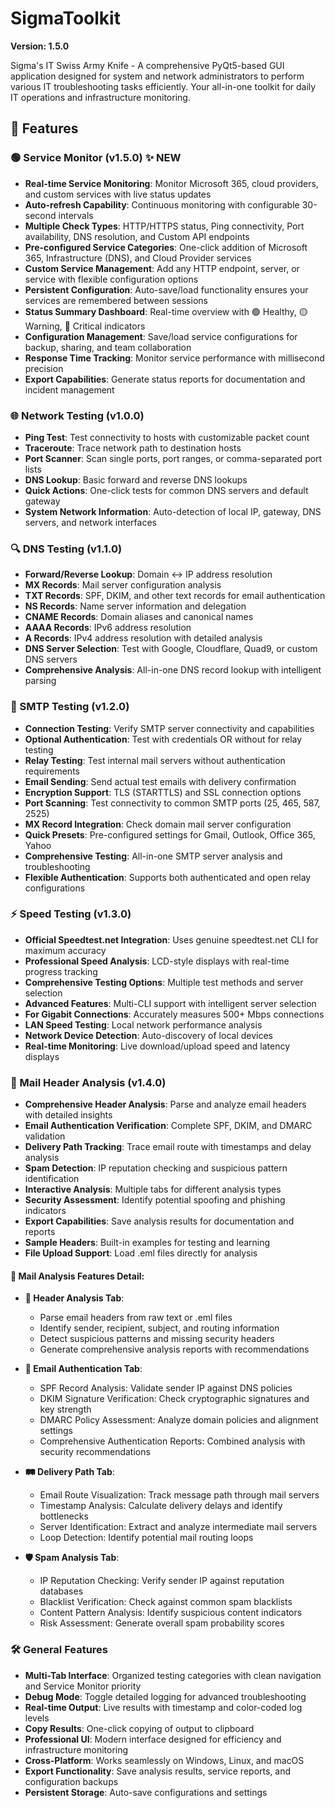 # SigmaToolkit

**Version: 1.5.0**

Sigma's IT Swiss Army Knife - A comprehensive PyQt5-based GUI application designed for system and network administrators to perform various IT troubleshooting tasks efficiently. Your all-in-one toolkit for daily IT operations and infrastructure monitoring.

## 🚀 Features

### 🟢 Service Monitor (v1.5.0) ✨ **NEW**
- **Real-time Service Monitoring**: Monitor Microsoft 365, cloud providers, and custom services with live status updates
- **Auto-refresh Capability**: Continuous monitoring with configurable 30-second intervals
- **Multiple Check Types**: HTTP/HTTPS status, Ping connectivity, Port availability, DNS resolution, and Custom API endpoints
- **Pre-configured Service Categories**: One-click addition of Microsoft 365, Infrastructure (DNS), and Cloud Provider services
- **Custom Service Management**: Add any HTTP endpoint, server, or service with flexible configuration options
- **Persistent Configuration**: Auto-save/load functionality ensures your services are remembered between sessions
- **Status Summary Dashboard**: Real-time overview with 🟢 Healthy, 🟡 Warning, 🔴 Critical indicators
- **Configuration Management**: Save/load service configurations for backup, sharing, and team collaboration
- **Response Time Tracking**: Monitor service performance with millisecond precision
- **Export Capabilities**: Generate status reports for documentation and incident management

### 🌐 Network Testing (v1.0.0)
- **Ping Test**: Test connectivity to hosts with customizable packet count
- **Traceroute**: Trace network path to destination hosts
- **Port Scanner**: Scan single ports, port ranges, or comma-separated port lists
- **DNS Lookup**: Basic forward and reverse DNS lookups
- **Quick Actions**: One-click tests for common DNS servers and default gateway
- **System Network Information**: Auto-detection of local IP, gateway, DNS servers, and network interfaces

### 🔍 DNS Testing (v1.1.0)
- **Forward/Reverse Lookup**: Domain ↔ IP address resolution
- **MX Records**: Mail server configuration analysis
- **TXT Records**: SPF, DKIM, and other text records for email authentication
- **NS Records**: Name server information and delegation
- **CNAME Records**: Domain aliases and canonical names
- **AAAA Records**: IPv6 address resolution
- **A Records**: IPv4 address resolution with detailed analysis
- **DNS Server Selection**: Test with Google, Cloudflare, Quad9, or custom DNS servers
- **Comprehensive Analysis**: All-in-one DNS record lookup with intelligent parsing

### 📧 SMTP Testing (v1.2.0)
- **Connection Testing**: Verify SMTP server connectivity and capabilities
- **Optional Authentication**: Test with credentials OR without for relay testing
- **Relay Testing**: Test internal mail servers without authentication requirements
- **Email Sending**: Send actual test emails with delivery confirmation
- **Encryption Support**: TLS (STARTTLS) and SSL connection options
- **Port Scanning**: Test connectivity to common SMTP ports (25, 465, 587, 2525)
- **MX Record Integration**: Check domain mail server configuration
- **Quick Presets**: Pre-configured settings for Gmail, Outlook, Office 365, Yahoo
- **Comprehensive Testing**: All-in-one SMTP server analysis and troubleshooting
- **Flexible Authentication**: Supports both authenticated and open relay configurations

### ⚡ Speed Testing (v1.3.0)
- **Official Speedtest.net Integration**: Uses genuine speedtest.net CLI for maximum accuracy
- **Professional Speed Analysis**: LCD-style displays with real-time progress tracking
- **Comprehensive Testing Options**: Multiple test methods and server selection
- **Advanced Features**: Multi-CLI support with intelligent server selection
- **For Gigabit Connections**: Accurately measures 500+ Mbps connections
- **LAN Speed Testing**: Local network performance analysis
- **Network Device Detection**: Auto-discovery of local devices
- **Real-time Monitoring**: Live download/upload speed and latency displays

### 📨 Mail Header Analysis (v1.4.0)
- **Comprehensive Header Analysis**: Parse and analyze email headers with detailed insights
- **Email Authentication Verification**: Complete SPF, DKIM, and DMARC validation
- **Delivery Path Tracking**: Trace email route with timestamps and delay analysis
- **Spam Detection**: IP reputation checking and suspicious pattern identification
- **Interactive Analysis**: Multiple tabs for different analysis types
- **Security Assessment**: Identify potential spoofing and phishing indicators
- **Export Capabilities**: Save analysis results for documentation and reports
- **Sample Headers**: Built-in examples for testing and learning
- **File Upload Support**: Load .eml files directly for analysis

#### 📧 Mail Analysis Features Detail:
- **📧 Header Analysis Tab**:
  - Parse email headers from raw text or .eml files
  - Identify sender, recipient, subject, and routing information
  - Detect suspicious patterns and missing security headers
  - Generate comprehensive analysis reports with recommendations

- **🔐 Email Authentication Tab**:
  - SPF Record Analysis: Validate sender IP against DNS policies
  - DKIM Signature Verification: Check cryptographic signatures and key strength
  - DMARC Policy Assessment: Analyze domain policies and alignment settings
  - Comprehensive Authentication Reports: Combined analysis with security recommendations

- **🛤️ Delivery Path Tab**:
  - Email Route Visualization: Track message path through mail servers
  - Timestamp Analysis: Calculate delivery delays and identify bottlenecks
  - Server Identification: Extract and analyze intermediate mail servers
  - Loop Detection: Identify potential mail routing loops

- **🛡️ Spam Analysis Tab**:
  - IP Reputation Checking: Verify sender IP against reputation databases
  - Blacklist Verification: Check against common spam blacklists
  - Content Pattern Analysis: Identify suspicious content indicators
  - Risk Assessment: Generate overall spam probability scores

### 🛠️ General Features
- **Multi-Tab Interface**: Organized testing categories with clean navigation and Service Monitor priority
- **Debug Mode**: Toggle detailed logging for advanced troubleshooting
- **Real-time Output**: Live results with timestamp and color-coded log levels
- **Copy Results**: One-click copying of output to clipboard
- **Professional UI**: Modern interface designed for efficiency and infrastructure monitoring
- **Cross-Platform**: Works seamlessly on Windows, Linux, and macOS
- **Export Functionality**: Save analysis results, service reports, and configuration backups
- **Persistent Storage**: Auto-save configurations and settings
